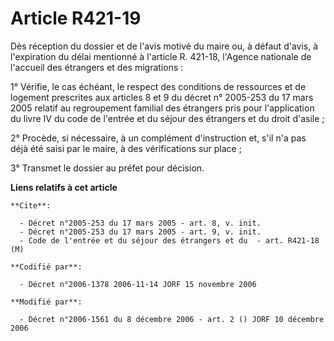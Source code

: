 # Article R421-19

Dès réception du dossier et de l'avis motivé du maire ou, à défaut d'avis, à l'expiration du délai mentionné à l'article R.
421-18, l'Agence nationale de l'accueil des étrangers et des migrations :

1° Vérifie, le cas échéant, le respect des conditions de ressources et de logement prescrites aux articles 8 et 9 du décret
n° 2005-253 du 17 mars 2005 relatif au regroupement familial des étrangers pris pour l'application du livre IV du code de
l'entrée et du séjour des étrangers et du droit d'asile ;

2° Procède, si nécessaire, à un complément d'instruction et, s'il n'a pas déjà été saisi par le maire, à des vérifications
sur place ;

3° Transmet le dossier au préfet pour décision.

**Liens relatifs à cet article**

	**Cite**:

	  - Décret n°2005-253 du 17 mars 2005 - art. 8, v. init.
	  - Décret n°2005-253 du 17 mars 2005 - art. 9, v. init.
	  - Code de l'entrée et du séjour des étrangers et du  - art. R421-18 (M)

	**Codifié par**:

	  - Décret n°2006-1378 2006-11-14 JORF 15 novembre 2006

	**Modifié par**:

	  - Décret n°2006-1561 du 8 décembre 2006 - art. 2 () JORF 10 décembre 2006
